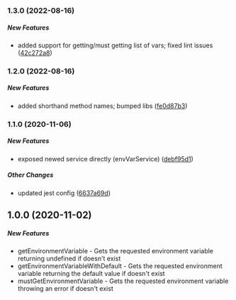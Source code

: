 ### 1.3.0 (2022-08-16)

##### New Features

*  added support for getting/must getting list of vars; fixed lint issues ([42c272a8](https://github.com/dkhunt27/environment-variable-service/commit/42c272a807be9da516533ca0497522346f477089))

### 1.2.0 (2022-08-16)

##### New Features

*  added shorthand method names; bumped libs ([fe0d87b3](https://github.com/dkhunt27/environment-variable-service/commit/fe0d87b3d6e00cfb86f442fb0616764094c27908))

### 1.1.0 (2020-11-06)

##### New Features

*  exposed newed service directly (envVarService) ([debf95d1](https://github.com/dkhunt27/environment-variable-service/commit/debf95d1f01742b282dac2c39f49c810f2b05c1f))

##### Other Changes

*  updated jest config ([6637a69d](https://github.com/dkhunt27/environment-variable-service/commit/6637a69d8c017eee3eef682eaddaf98dc0808959))

## 1.0.0 (2020-11-02)

##### New Features

*  getEnvironmentVariable - Gets the requested environment variable returning undefined if doesn't exist
*  getEnvironmentVariableWithDefault - Gets the requested environment variable returning the default value if doesn't exist
*  mustGetEnvironmentVariable - Gets the requested environment variable throwing an error if doesn't exist



